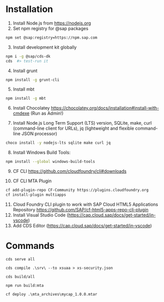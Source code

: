  # Installation
 
 1. Install Node.js from https://nodejs.org
 2. Set npm registry for @sap packages
```bash 
npm set @sap:registry=https://npm.sap.com
```
3. Install development kit globally 
```bash
npm i -g @sap/cds-dk
cds  #> test-run it 

```
 4. Install grunt
 ```bash
 npm install -g grunt-cli
 ```
 
 5. Install mbt
  ```bash
 npm install -g mbt
  ```
  
 6. Install Chocolatey https://chocolatey.org/docs/installation#install-with-cmdexe (Run as Admin!)
 
 7. Install Node.js Long Term Support (LTS) version, SQLite, make, curl (command-line client for URLs), jq (lightweight and flexible command-line JSON processor)
 ```bash
choco install -y nodejs-lts sqlite make curl jq
```
 8. Install Windows Build Tools: 	
 ```bash	
 npm install --global windows-build-tools	
 ```
 9. CF CLI https://github.com/cloudfoundry/cli#downloads
 
 10. CF CLI MTA Plugin 
 ```bash
 cf add-plugin-repo CF-Community https://plugins.cloudfoundry.org
 cf install-plugin multiapps
 ```
 
 11. Cloud Foundry CLI plugin to work with SAP Cloud HTML5 Applications Repository https://github.com/SAP/cf-html5-apps-repo-cli-plugin
 12. Install Visual Studio Code (https://cap.cloud.sap/docs/get-started/in-vscode)
 13. Add CDS Editor (https://cap.cloud.sap/docs/get-started/in-vscode)
 
 # Commands
 
`cds serve all`

`cds compile .\srv\ --to xsuaa > xs-security.json`

`cds build/all`

`npm run build:mta`

`cf deploy .\mta_archives\mycap_1.0.0.mtar`
